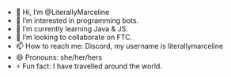 - 👋 Hi, I’m @LiterallyMarceline
- 👀 I’m interested in programming bots.
- 🌱 I’m currently learning Java & JS.
- 💞️ I’m looking to collaborate on FTC.
- 📫 How to reach me: Discord, my username is literallymarceline
- 😄 Pronouns: she/her/hers
- ⚡ Fun fact: I have travelled around the world.

<!---
LiterallyMarceline/LiterallyMarceline is a ✨ special ✨ repository because its `README.md` (this file) appears on your GitHub profile.
You can click the Preview link to take a look at your changes.
--->
